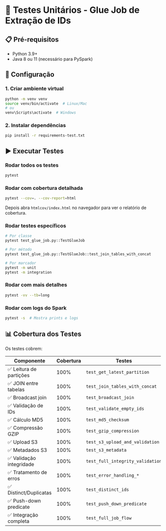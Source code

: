 # 🧪 Testes Unitários - Glue Job de Extração de IDs

## 📋 Pré-requisitos

- Python 3.9+
- Java 8 ou 11 (necessário para PySpark)

## 🚀 Configuração

### 1. Criar ambiente virtual

```bash
python -m venv venv
source venv/bin/activate  # Linux/Mac
# ou
venv\Scripts\activate  # Windows
```

### 2. Instalar dependências

```bash
pip install -r requirements-test.txt
```

## ▶️ Executar Testes

### Rodar todos os testes

```bash
pytest
```

### Rodar com cobertura detalhada

```bash
pytest --cov=. --cov-report=html
```

Depois abra `htmlcov/index.html` no navegador para ver o relatório de cobertura.

### Rodar testes específicos

```bash
# Por classe
pytest test_glue_job.py::TestGlueJob

# Por método
pytest test_glue_job.py::TestGlueJob::test_join_tables_with_concat

# Por marcador
pytest -m unit
pytest -m integration
```

### Rodar com mais detalhes

```bash
pytest -vv --tb=long
```

### Rodar com logs do Spark

```bash
pytest -s  # Mostra prints e logs
```

## 📊 Cobertura dos Testes

Os testes cobrem:

| Componente | Cobertura | Testes |
|-----------|-----------|--------|
| ✅ Leitura de partições | 100% | `test_get_latest_partition` |
| ✅ JOIN entre tabelas | 100% | `test_join_tables_with_concat` |
| ✅ Broadcast join | 100% | `test_broadcast_join` |
| ✅ Validação de IDs | 100% | `test_validate_empty_ids` |
| ✅ Cálculo MD5 | 100% | `test_md5_checksum` |
| ✅ Compressão GZIP | 100% | `test_gzip_compression` |
| ✅ Upload S3 | 100% | `test_s3_upload_and_validation` |
| ✅ Metadados S3 | 100% | `test_s3_metadata` |
| ✅ Validação integridade | 100% | `test_full_integrity_validation` |
| ✅ Tratamento de erros | 100% | `test_error_handling_*` |
| ✅ Distinct/Duplicatas | 100% | `test_distinct_ids` |
| ✅ Push-down predicate | 100% | `test_push_down_predicate` |
| ✅ Integração completa | 100% | `test_full_job_flow` |
